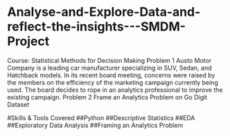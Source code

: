 # Analyse-and-Explore-Data-and-reflect-the-insights---SMDM-Project


Course: Statistical Methods for Decision Making
Problem 1 Austo Motor Company is a leading car manufacturer specializing in SUV, Sedan, and Hatchback models. In its recent board meeting, concerns were raised by the members on the efficiency of the marketing campaign currently being used. The board decides to rope in an analytics professional to improve the existing campaign. Problem 2 Frame an Analytics Problem on Go Digit Dataset

#Skills & Tools Covered
##Python
##Descriptive Statistics
##EDA
##Exploratory Data Analysis
##Framing an Analytics Problem
